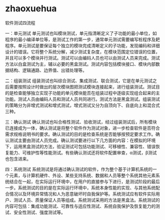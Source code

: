 # zhaoxuehua
软件测试四流程

一：单元测试 单元测试也叫模块测试，单元指清晰定义了子功能的最小单位，如程序的最小编译单位等，是测试工作的第一步，通常单元测试需要编写桩程序及耙程序。单元测试是要保证每个独立的模块完成清晰定义的子功能，发现编码和详细设计的错误。它将整个系统分解，减少测试复杂度，在模块范围定位错误的位置，并且可以多个模块并行测试。测试可以由编码人员也可以由测试人员来完成。测试方法以白盒测试为主，辅以必要的黑盒测试。测试内容包括模块接口、模块内部数据结构、逻辑通路、边界值、出错处理等。

二：组装测试 组装测试也叫综合测试、集成测试、联合测试，它是在单元测试之后需要按照设计时做出的层次模块图把测试模块连接起来，进行组装测试。测试目的是检查能够独立实现子功能的单元模块能否在组装过程中逐级实现组合起来的主功能。测试人员由编码人员和测试人员共同进行。测试方法是黑盒测试。组装测试的策略分为非增式测试和增式测试，增式测试又分为自顶向下、自底向上和混合式三种。

三：确认测试 确认测试也叫合格性测试、验收测试，经过组装测试后，所有模块已连接成为一体，确认测试是将整个软件作为测试对象，进一步检查软件是否符合需求规格说明书的要求。确认测试的目的是检查系统是否能够按预定要求工作。确认测试主要由测试人员完成。确认测试要进行以下几方面的内容：在模拟的环境下，运用黑盒测试的方法，验证测试可包括功能测试、可移植性、兼容性、错误恢复能力、可维护性等性能测试。有些确认测试还将软件配置审查，α测试，β测试也包含进来。

四：系统测试 系统测试是将通过确认测试的软件，作为整个基于计算机系统的一个元素，与计算机硬件、外设、某些支持系统、数据和人员等整个系统其他元素系统结合在一起，在实际运行环境中，在用户的直接参与下进行，是测试阶段的最后一步。系统测试的目的是在实际运行环境中，系统本身性能的实现、与其他系统配合情况以及环境异常情况和人为恶意破坏时自我保护等。系统测试应有软件实际用户、测试人员、质量保证人员等组成。系统测试采用的方法是黑盒法。系统测试的内容可包括：集成功能测试、可靠性与适应性测试、系统自我保护及恢复能力的测试、安全性测试、强度测试等。
